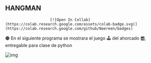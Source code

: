 ## HANGMAN
                        [![Open In Collab](https://colab.research.google.com/assets/colab-badge.svg)](https://colab.research.google.com/github/Naereen/badges)

:orange_circle: En el siguiente programa se mostrara el juego :joystick: del ahorcado :ab:, entregable para clase de python


![img](./img.png)